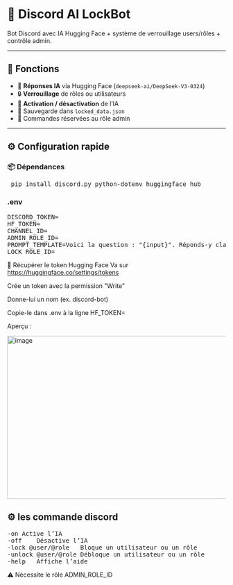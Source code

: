 # 🤖 Discord AI LockBot

Bot Discord avec IA Hugging Face + système de verrouillage users/rôles + contrôle admin.

---

## 🚀 Fonctions

- 💬 **Réponses IA** via Hugging Face (`deepseek-ai/DeepSeek-V3-0324`)
- 🔒 **Verrouillage** de rôles ou utilisateurs
- 📴 **Activation / désactivation** de l’IA
- 📂 Sauvegarde dans `locked_data.json`
- 🔐 Commandes réservées au rôle admin

---

## ⚙️ Configuration rapide

### 📦 Dépendances

<pre> pip install discord.py python-dotenv huggingface_hub </pre>

### .env
<pre>
DISCORD_TOKEN=
HF_TOKEN=
CHANNEL_ID=
ADMIN_ROLE_ID=
PROMPT_TEMPLATE=Voici la question : "{input}". Réponds-y clairement.
LOCK_ROLE_ID=
</pre>

🔑 Récupérer le token Hugging Face
Va sur https://huggingface.co/settings/tokens

Crée un token avec la permission "Write"

Donne-lui un nom (ex. discord-bot)

Copie-le dans .env à la ligne HF_TOKEN=

Aperçu :

<img width="926" height="376" alt="image" src="https://github.com/user-attachments/assets/91b16694-1330-4ea6-b7ce-be3e6c47841f" />

## ⚙️ les commande discord
<pre>
-on	Active l’IA
-off	Désactive l’IA
-lock @user/@role	Bloque un utilisateur ou un rôle
-unlock @user/@role	Débloque un utilisateur ou un rôle
-help	Affiche l’aide
</pre>
⚠️ Nécessite le rôle ADMIN_ROLE_ID


